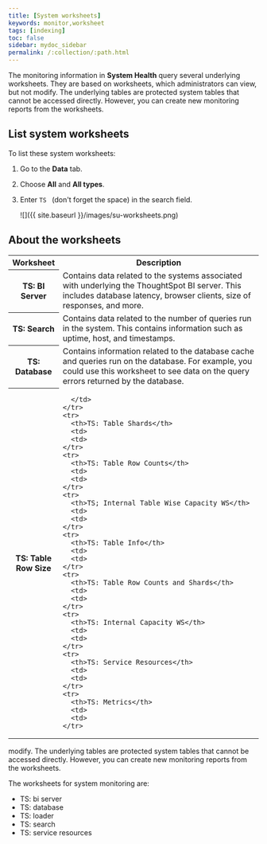 ```yaml
---
title: [System worksheets]
keywords: monitor,worksheet
tags: [indexing]
toc: false
sidebar: mydoc_sidebar
permalink: /:collection/:path.html
---
```

The monitoring information in **System Health** query several underlying
worksheets. They are based on worksheets, which administrators can view, but not
modify. The underlying tables are protected system tables that cannot be
accessed directly. However, you can create new monitoring reports from the
worksheets.

## List system worksheets

To list these system worksheets:

1. Go to the **Data** tab.
2. Choose **All** and **All types**.
3. Enter `TS ` (don't forget the space) in the search field.

   ![]({{ site.baseurl }}/images/su-worksheets.png)


## About the worksheets
   <table>
   <colgroup>
   <col width="20%" />
   <col width="80%" />
   </colgroup>
    <tr>
      <th>Worksheet</th>
      <th>Description</th>
    </tr>
    <tr>
      <th>TS: BI Server</th>
      <td>
      Contains data related to the systems associated with underlying the
  ThoughtSpot BI server.  This includes database latency, browser clients, size
  of responses, and more.
      </td>
    </tr>
    <tr>
      <th>TS: Search</th>
      <td>
      Contains data related to the number of queries run in the system. This contains
information such as uptime, host, and timestamps.
      </td>
    </tr>
    <tr>
      <th>TS: Database</th>
      <td>
      Contains information related to the database cache and queries run on the database. For example, you could use this worksheet to see data on the query errors returned by the database.
      </td>
    </tr>
    <tr>
      <th>TS: Table Row Size</th>
      <td>
      
      </td>
    </tr>
    <tr>
      <th>TS: Table Shards</th>
      <td>
      <td>
    </tr>
    <tr>
      <th>TS: Table Row Counts</th>
      <td>
      <td>
    </tr>
    <tr>
      <th>TS; Internal Table Wise Capacity WS</th>
      <td>
      <td>
    </tr>
    <tr>
      <th>TS: Table Info</th>
      <td>
      <td>
    </tr>
    <tr>
      <th>TS: Table Row Counts and Shards</th>
      <td>
      <td>
    </tr>
    <tr>
      <th>TS: Internal Capacity WS</th>
      <td>
      <td>
    </tr>
    <tr>
      <th>TS: Service Resources</th>
      <td>
      <td>
    </tr>
    <tr>
      <th>TS: Metrics</th>
      <td>
      <td>
    </tr>
  </table>

modify. The underlying tables are protected system tables that cannot be
accessed directly. However, you can create new monitoring reports from the
worksheets.

The worksheets for system monitoring are:

-   TS: bi server
-   TS: database
-   TS: loader
-   TS: search
-   TS: service resources
